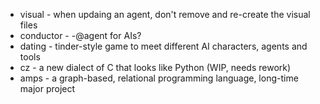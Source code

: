- visual - when updaing an agent, don't remove and re-create the visual files
- conductor - -@agent for AIs?
- dating - tinder-style game to meet different AI characters, agents and tools
- cz - a new dialect of C that looks like Python (WIP, needs rework)
- amps - a graph-based, relational programming language, long-time major project
